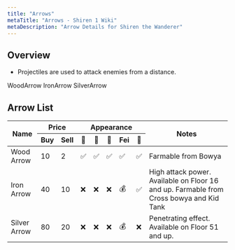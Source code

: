 ```yaml
---
title: "Arrows"
metaTitle: "Arrows - Shiren 1 Wiki"
metaDescription: "Arrow Details for Shiren the Wanderer"
---
```


## Overview

- Projectiles are used to attack enemies from a distance.

WoodArrow
IronArrow
SilverArrow

## Arrow List

<table class="itemListCentered">
  <thead>
    <tr>
      <th rowspan="2">Name</th>
      <th colspan="2">Price</th>
      <th colspan="5">Appearance</th>
      <th rowspan="2">Notes</th>
    </tr>
    <tr>
      <th>Buy</td>
      <th>Sell</td>
      <th>🗻</td>
      <th>📜</td>
      <th>🍖</td>
      <th>Fei</td>
      <th>👹</td>
    </tr>
  <thead>
  <tbody>
    <tr>
      <td class="priceTableName">Wood Arrow</td>
      <td>10</td>
      <td>2</td>
      <td>✅</td>
      <td>✅</td>
      <td>✅</td>
      <td>✅</td>
      <td>✅</td>
      <td class="leftText">Farmable from Bowya</td>
    </tr>
    <tr>
      <td class="priceTableName">Iron Arrow</td>
      <td>40</td>
      <td>10</td>
      <td>❌</td>
      <td>❌</td>
      <td>❌</td>
      <td>💰</td>
      <td>✅</td>
      <td class="leftText">High attack power. Available on Floor 16 and up. Farmable
      from Cross bowya and Kid Tank</td>
    </tr>
    <tr>
      <td class="priceTableName">Silver Arrow</td>
      <td>80</td>
      <td>20</td>
      <td>❌</td>
      <td>❌</td>
      <td>❌</td>
      <td>💰</td>
      <td>❌</td>
      <td class="leftText">Penetrating effect. Available on Floor 51 and up.</td>
    </tr>
  </tbody>
</table>

